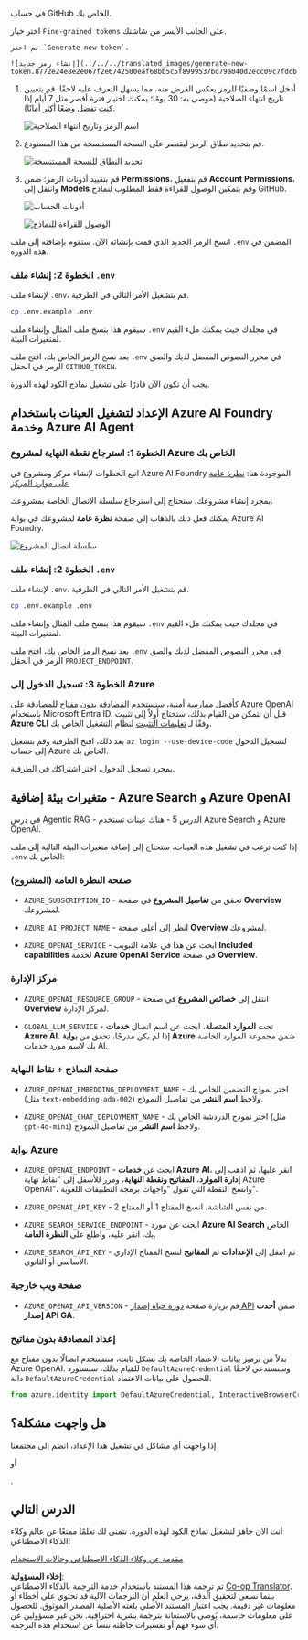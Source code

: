 <!--
CO_OP_TRANSLATOR_METADATA:
{
  "original_hash": "76945069b52a49cd0432ae3e0b0ba22e",
  "translation_date": "2025-07-12T07:43:28+00:00",
  "source_file": "00-course-setup/README.md",
  "language_code": "ar"
}
-->
في حساب GitHub الخاص بك.

اختر خيار `Fine-grained tokens` على الجانب الأيسر من شاشتك.

    ثم اختر `Generate new token`.

    ![إنشاء رمز جديد](../../../translated_images/generate-new-token.8772e24e8e2e067f2e6742500eaf68bb5c5f8999537bd79a040d2ecc09c7fdcb.ar.png)

1. أدخل اسمًا وصفيًا للرمز يعكس الغرض منه، مما يسهل التعرف عليه لاحقًا. قم بتعيين تاريخ انتهاء الصلاحية (موصى به: 30 يومًا؛ يمكنك اختيار فترة أقصر مثل 7 أيام إذا كنت تفضل وضعًا أكثر أمانًا).

    ![اسم الرمز وتاريخ انتهاء الصلاحية](../../../translated_images/token-name-expiry-date.a095fb0de63868640a4c82d6b1bbc92b482930a663917a5983a3c7cd1ef86b77.ar.png)

1. قم بتحديد نطاق الرمز ليقتصر على النسخة المستنسخة من هذا المستودع.

    ![تحديد النطاق للنسخة المستنسخة](../../../translated_images/select-fork-repository.4497f6bb05ccd6b474ed134493a815fc34f94f89db2b1630c494adff7b5b558a.ar.png)

1. قم بتقييد أذونات الرمز: ضمن **Permissions**، قم بتفعيل **Account Permissions**، وانتقل إلى **Models** وقم بتمكين الوصول للقراءة فقط المطلوب لنماذج GitHub.

    ![أذونات الحساب](../../../translated_images/account-permissions.de1806fad33a72c6194d2688cf2c10f2adb9ff7a5c1041a2329cbef46bffbba0.ar.png)

    ![الوصول للقراءة للنماذج](../../../translated_images/models-read-access.c00bc44e28c40450a85542e19f8e8c68284c71861c076b7dbc078b4c7e51faa6.ar.png)

انسخ الرمز الجديد الذي قمت بإنشائه الآن. ستقوم بإضافته إلى ملف `.env` المضمن في هذه الدورة.

### الخطوة 2: إنشاء ملف `.env`

لإنشاء ملف `.env`، قم بتشغيل الأمر التالي في الطرفية.

```bash
cp .env.example .env
```

سيقوم هذا بنسخ ملف المثال وإنشاء ملف `.env` في مجلدك حيث يمكنك ملء القيم لمتغيرات البيئة.

بعد نسخ الرمز الخاص بك، افتح ملف `.env` في محرر النصوص المفضل لديك والصق الرمز في الحقل `GITHUB_TOKEN`.

يجب أن تكون الآن قادرًا على تشغيل نماذج الكود لهذه الدورة.

## الإعداد لتشغيل العينات باستخدام Azure AI Foundry وخدمة Azure AI Agent

### الخطوة 1: استرجاع نقطة النهاية لمشروع Azure الخاص بك

اتبع الخطوات لإنشاء مركز ومشروع في Azure AI Foundry الموجودة هنا: [نظرة عامة على موارد المركز](https://learn.microsoft.com/en-us/azure/ai-foundry/concepts/ai-resources)

بمجرد إنشاء مشروعك، ستحتاج إلى استرجاع سلسلة الاتصال الخاصة بمشروعك.

يمكنك فعل ذلك بالذهاب إلى صفحة **نظرة عامة** لمشروعك في بوابة Azure AI Foundry.

![سلسلة اتصال المشروع](../../../translated_images/project-endpoint.8cf04c9975bbfbf18f6447a599550edb052e52264fb7124d04a12e6175e330a5.ar.png)

### الخطوة 2: إنشاء ملف `.env`

لإنشاء ملف `.env`، قم بتشغيل الأمر التالي في الطرفية.

```bash
cp .env.example .env
```

سيقوم هذا بنسخ ملف المثال وإنشاء ملف `.env` في مجلدك حيث يمكنك ملء القيم لمتغيرات البيئة.

بعد نسخ الرمز الخاص بك، افتح ملف `.env` في محرر النصوص المفضل لديك والصق الرمز في الحقل `PROJECT_ENDPOINT`.

### الخطوة 3: تسجيل الدخول إلى Azure

كأفضل ممارسة أمنية، سنستخدم [المصادقة بدون مفتاح](https://learn.microsoft.com/azure/developer/ai/keyless-connections?tabs=csharp%2Cazure-cli?WT.mc_id=academic-105485-koreyst) للمصادقة على Azure OpenAI باستخدام Microsoft Entra ID. قبل أن تتمكن من القيام بذلك، ستحتاج أولاً إلى تثبيت **Azure CLI** وفقًا لـ [تعليمات التثبيت](https://learn.microsoft.com/cli/azure/install-azure-cli?WT.mc_id=academic-105485-koreyst) لنظام التشغيل الخاص بك.

بعد ذلك، افتح الطرفية وقم بتشغيل `az login --use-device-code` لتسجيل الدخول إلى حساب Azure الخاص بك.

بمجرد تسجيل الدخول، اختر اشتراكك في الطرفية.

## متغيرات بيئة إضافية - Azure Search و Azure OpenAI

في درس Agentic RAG - الدرس 5 - هناك عينات تستخدم Azure Search و Azure OpenAI.

إذا كنت ترغب في تشغيل هذه العينات، ستحتاج إلى إضافة متغيرات البيئة التالية إلى ملف `.env` الخاص بك:

### صفحة النظرة العامة (المشروع)

- `AZURE_SUBSCRIPTION_ID` - تحقق من **تفاصيل المشروع** في صفحة **Overview** لمشروعك.

- `AZURE_AI_PROJECT_NAME` - انظر إلى أعلى صفحة **Overview** لمشروعك.

- `AZURE_OPENAI_SERVICE` - ابحث عن هذا في علامة التبويب **Included capabilities** لخدمة **Azure OpenAI Service** في صفحة **Overview**.

### مركز الإدارة

- `AZURE_OPENAI_RESOURCE_GROUP` - انتقل إلى **خصائص المشروع** في صفحة **Overview** لمركز الإدارة.

- `GLOBAL_LLM_SERVICE` - تحت **الموارد المتصلة**، ابحث عن اسم اتصال **خدمات Azure AI**. إذا لم يكن مدرجًا، تحقق من **بوابة Azure** ضمن مجموعة الموارد الخاصة بك لاسم مورد خدمات AI.

### صفحة النماذج + نقاط النهاية

- `AZURE_OPENAI_EMBEDDING_DEPLOYMENT_NAME` - اختر نموذج التضمين الخاص بك (مثل `text-embedding-ada-002`) ولاحظ **اسم النشر** من تفاصيل النموذج.

- `AZURE_OPENAI_CHAT_DEPLOYMENT_NAME` - اختر نموذج الدردشة الخاص بك (مثل `gpt-4o-mini`) ولاحظ **اسم النشر** من تفاصيل النموذج.

### بوابة Azure

- `AZURE_OPENAI_ENDPOINT` - ابحث عن **خدمات Azure AI**، انقر عليها، ثم اذهب إلى **إدارة الموارد**، **المفاتيح ونقطة النهاية**، ومرر للأسفل إلى "نقاط نهاية Azure OpenAI"، وانسخ النقطة التي تقول "واجهات برمجة التطبيقات اللغوية".

- `AZURE_OPENAI_API_KEY` - من نفس الشاشة، انسخ المفتاح 1 أو المفتاح 2.

- `AZURE_SEARCH_SERVICE_ENDPOINT` - ابحث عن مورد **Azure AI Search** الخاص بك، انقر عليه، واطلع على **النظرة العامة**.

- `AZURE_SEARCH_API_KEY` - ثم انتقل إلى **الإعدادات** ثم **المفاتيح** لنسخ المفتاح الإداري الأساسي أو الثانوي.

### صفحة ويب خارجية

- `AZURE_OPENAI_API_VERSION` - قم بزيارة صفحة [دورة حياة إصدار API](https://learn.microsoft.com/en-us/azure/ai-services/openai/api-version-deprecation#latest-ga-api-release) ضمن **أحدث إصدار API GA**.

### إعداد المصادقة بدون مفاتيح

بدلاً من ترميز بيانات الاعتماد الخاصة بك بشكل ثابت، سنستخدم اتصالًا بدون مفتاح مع Azure OpenAI. للقيام بذلك، سنستورد `DefaultAzureCredential` وسنستدعي لاحقًا دالة `DefaultAzureCredential` للحصول على بيانات الاعتماد.

```python
from azure.identity import DefaultAzureCredential, InteractiveBrowserCredential
```

## هل واجهت مشكلة؟

إذا واجهت أي مشاكل في تشغيل هذا الإعداد، انضم إلى مجتمعنا

أو

.

## الدرس التالي

أنت الآن جاهز لتشغيل نماذج الكود لهذه الدورة. نتمنى لك تعلمًا ممتعًا عن عالم وكلاء الذكاء الاصطناعي!

[مقدمة عن وكلاء الذكاء الاصطناعي وحالات الاستخدام](../01-intro-to-ai-agents/README.md)

**إخلاء المسؤولية**:  
تم ترجمة هذا المستند باستخدام خدمة الترجمة بالذكاء الاصطناعي [Co-op Translator](https://github.com/Azure/co-op-translator). بينما نسعى لتحقيق الدقة، يرجى العلم أن الترجمات الآلية قد تحتوي على أخطاء أو معلومات غير دقيقة. يجب اعتبار المستند الأصلي بلغته الأصلية المصدر الموثوق. للحصول على معلومات حاسمة، يُوصى بالاستعانة بترجمة بشرية احترافية. نحن غير مسؤولين عن أي سوء فهم أو تفسيرات خاطئة تنشأ عن استخدام هذه الترجمة.